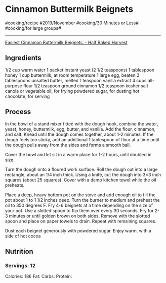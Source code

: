 # Cinnamon Buttermilk Beignets
#cooking/recipe #2019/November #cooking/30 Minutes or Less# #cooking/for large groups#
- - - -
[Easiest Cinnamon Buttermilk Beignets. - Half Baked Harvest](https://www.halfbakedharvest.com/easiest-cinnamon-buttermilk-beignets/)

## Ingredients
1/2 cup warm water
1 packet instant yeast (2 1/2 teaspoons)
1 tablespoon honey
1 cup buttermilk, at room temperature
1 large egg, beaten
2 tablespoons unsalted butter, melted
1 teaspoon vanilla extract
4 cups all-purpose flour
1/2 teaspoon ground cinnamon
1/2 teaspoon kosher salt
canola or vegetable oil, for frying
powdered sugar, for dusting
hot chocolate, for serving

## Process
In the bowl of a stand mixer fitted with the dough hook, combine the water, yeast, honey, buttermilk, egg, butter, and vanilla. Add the flour, cinnamon, and salt. Knead until the dough comes together, about 1-2 minutes. If the dough feels too sticky, add an additional 1 tablespoon of flour at a time until the dough pulls away from the sides and forms a smooth ball.

Cover the bowl and let sit in a warm place for 1-2 hours, until doubled in size.

Turn the dough onto a floured work surface. Roll the dough out into a large rectangle, about an 1/4 inch thick. Using a knife, cut the dough into 3×3 inch squares (about 25 squares). Cover with a damp kitchen towel while the oil preheats.

Place a deep, heavy bottom pot on the stove and add enough oil to fill the pot about 1 to 1 1/2 inches deep. Turn the burner to medium and preheat the oil to 350 degrees F. Fry 4-6 beignets at a time depending on the size of your pot. Use a slotted spoon to flip them over every 30 seconds. Fry for 2-3 minutes or until golden brown on both sides. Remove with the slotted spoon and place on paper towels to drain. Repeat with remaining squares.

Dust each beignet generously with powdered sugar. Enjoy warm, with a side of hot cocoa

## Nutrition
### Servings: 12
Calories: 186
Fat: 
Carbs: 
Protein: 